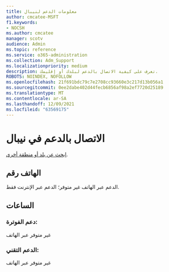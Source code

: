 ```yaml
---
title: معلومات الدعم لنيبال
author: cmcatee-MSFT
f1.keywords:
- NOCSH
ms.author: cmcatee
manager: scotv
audience: Admin
ms.topic: reference
ms.service: o365-administration
ms.collection: Adm_Support
ms.localizationpriority: medium
description: تعرف على كيفية الاتصال بالدعم لبلدك أو إقليمك.
ROBOTS: NOINDEX, NOFOLLOW
ms.openlocfilehash: 21f691bdc79c7e2708cc93660e3c217d13b056a1
ms.sourcegitcommit: 0ee2dabe402d44fecb6856af98a2ef7720d25189
ms.translationtype: MT
ms.contentlocale: ar-SA
ms.lasthandoff: 12/09/2021
ms.locfileid: "63569175"
---
```

# <a name="contact-support-for-nepal"></a>الاتصال بالدعم في نيبال

[ابحث عن بلد أو منطقة أخرى](../get-help-support.md).

## <a name="phone-number"></a>الهاتف رقم
الدعم عبر الهاتف غير متوفر؛ الدعم عبر الإنترنت فقط.

## <a name="hours"></a>الساعات
### <a name="billing-support"></a>دعم الفوترة:

غير متوفر عبر الهاتف

### <a name="technical-support"></a>الدعم التقني:

غير متوفر عبر الهاتف
